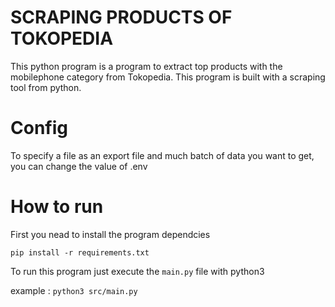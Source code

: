 # SCRAPING PRODUCTS OF TOKOPEDIA

This python program is a program to extract top products with the mobilephone category from Tokopedia.
This program is built with a scraping tool from python.
 
# Config

To specify a file as an export file and much batch of data you want to get, you can change the value of .env

# How to run

First you nead to install the program dependcies 

`pip install -r requirements.txt`

To run this program just execute the `main.py` file with python3

example : `python3 src/main.py`